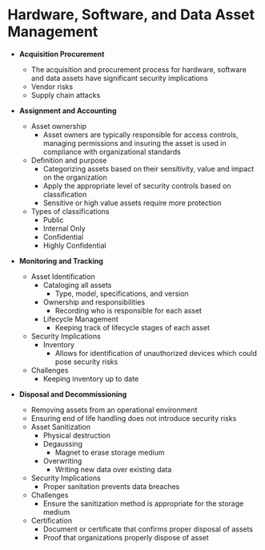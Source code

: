 # Hardware, Software, and Data Asset Management

- **Acquisition Procurement**
  - The acquisition and procurement process for hardware, software and data assets have significant security implications
  - Vendor risks
  - Supply chain attacks

- **Assignment and Accounting**
  - Asset ownership
    - Asset owners are typically responsible for access controls, managing permissions and insuring the asset is used in compliance with organizational standards
  - Definition and purpose
    - Categorizing assets based on their sensitivity, value and impact on the organization
    - Apply the appropriate level of security controls based on classification
    - Sensitive or high value assets require more protection
  - Types of classifications
    - Public
    - Internal Only
    - Confidential 
    - Highly Confidential

- **Monitoring and Tracking**
  - Asset Identification
    - Cataloging all assets
      - Type, model, specifications, and version
    - Ownership and responsibilities
      - Recording who is responsible for each asset
    - Lifecycle Management
      - Keeping track of lifecycle stages of each asset
  - Security Implications
    - Inventory
      - Allows for identification of unauthorized devices which could pose security risks
  - Challenges
    - Keeping inventory up to date

- **Disposal and Decommissioning**
  - Removing assets from an operational environment
  - Ensuring end of life handling does not introduce security risks
  - Asset Sanitization
    - Physical destruction
    - Degaussing
      - Magnet to erase storage medium
    - Overwriting
      - Writing new data over existing data
  - Security Implications
    - Proper sanitation prevents data breaches
  - Challenges
    - Ensure the sanitization method is appropriate for the storage medium
  - Certification
    - Document or certificate that confirms proper disposal of assets
    - Proof that organizations properly dispose of asset